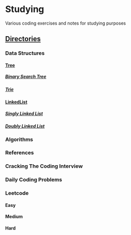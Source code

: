 # Studying
Various coding exercises and notes for studying purposes

## [Directories]()
### Data Structures
#### [Tree](/dataStructures/tree.js)
##### [Binary Search Tree](/dataStructures/tree.js)
##### [Trie](/dataStructures/tree.js)
#### [LinkedList](/dataStructures/linkedList.js)
##### [Singly Linked List](/dataStructures/linkedList.js)
##### [Doubly Linked List](/dataStructures/linkedList.js)
### Algorithms
### References
### Cracking The Coding Interview
### Daily Coding Problems
### Leetcode
#### Easy
#### Medium
#### Hard
